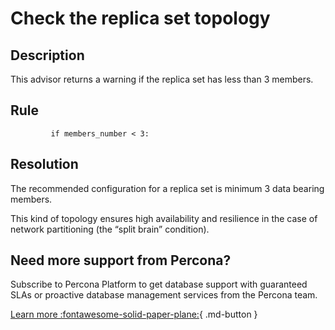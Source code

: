 # Check the replica set topology

## Description
This advisor returns a warning if the replica set has less than 3 members.



## Rule
```
         if members_number < 3:
```


## Resolution
The recommended configuration for a replica set is minimum 3 data bearing members. 

This kind of topology ensures high availability and resilience in the case of  network partitioning (the “split brain” condition).

## Need more support from Percona?
Subscribe to Percona Platform to get database support with guaranteed SLAs or proactive database management services from the Percona team.

[Learn more :fontawesome-solid-paper-plane:](https://per.co.na/subscribe){ .md-button }